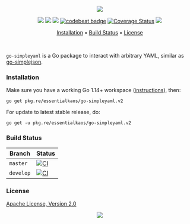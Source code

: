 <p align="center"><a href="#readme"><img src="https://gh.kaos.st/go-simpleyaml.svg"/></a></p>

<p align="center">
  <a href="https://pkg.go.dev/pkg.re/essentialkaos/go-simpleyaml.v2"><img src="https://pkg.go.dev/badge/pkg.re/essentialkaos/go-simpleyaml.v2"></a>
  <a href="https://github.com/essentialkaos/go-simpleyaml/actions?query=workflow%3ACodeQL"><img src="https://github.com/essentialkaos/go-simpleyaml/workflows/CodeQL/badge.svg" /></a>
  <a href="https://goreportcard.com/report/github.com/essentialkaos/go-simpleyaml"><img src="https://goreportcard.com/badge/github.com/essentialkaos/go-simpleyaml"></a>
  <a href="https://codebeat.co/projects/github-com-essentialkaos-go-simpleyaml"><img alt="codebeat badge" src="https://codebeat.co/badges/ffe9f2d6-8586-45c0-90fb-cdb4e7141960" /></a>
  <a href='https://coveralls.io/github/essentialkaos/go-simpleyaml?branch=master'><img src='https://coveralls.io/repos/github/essentialkaos/go-simpleyaml/badge.svg?branch=master' alt='Coverage Status' /></a>
  <a href="#license"><img src="https://gh.kaos.st/apache2.svg"></a>
</p>

<p align="center"><a href="#installation">Installation</a> • <a href="#build-status">Build Status</a> • <a href="#license">License</a></p>

<br/>

`go-simpleyaml` is a Go package to interact with arbitrary YAML, similar as [go-simplejson](https://github.com/bitly/go-simplejson).

### Installation

Make sure you have a working Go 1.14+ workspace ([instructions](https://golang.org/doc/install)), then:

```
go get pkg.re/essentialkaos/go-simpleyaml.v2
```

For update to latest stable release, do:

```
go get -u pkg.re/essentialkaos/go-simpleyaml.v2
```

### Build Status

| Branch | Status |
|--------|--------|
| `master` | [![CI](https://github.com/essentialkaos/go-simpleyaml/workflows/CI/badge.svg?branch=master)](https://github.com/essentialkaos/go-simpleyaml/actions) |
| `develop` | [![CI](https://github.com/essentialkaos/go-simpleyaml/workflows/CI/badge.svg?branch=develop)](https://github.com/essentialkaos/go-simpleyaml/actions) |

### License

[Apache License, Version 2.0](https://www.apache.org/licenses/LICENSE-2.0)

<p align="center"><a href="https://essentialkaos.com"><img src="https://gh.kaos.st/ekgh.svg"/></a></p>
